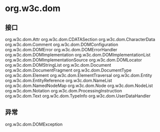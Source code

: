 # org.w3c.dom

## 接口

org.w3c.dom.Attr
org.w3c.dom.CDATASection
org.w3c.dom.CharacterData
org.w3c.dom.Comment
org.w3c.dom.DOMConfiguration
org.w3c.dom.DOMError
org.w3c.dom.DOMErrorHandler
org.w3c.dom.DOMImplementation
org.w3c.dom.DOMImplementationList
org.w3c.dom.DOMImplementationSource
org.w3c.dom.DOMLocator
org.w3c.dom.DOMStringList
org.w3c.dom.Document
org.w3c.dom.DocumentFragment
org.w3c.dom.DocumentType
org.w3c.dom.Element
org.w3c.dom.ElementTraversal
org.w3c.dom.Entity
org.w3c.dom.EntityReference
org.w3c.dom.NameList
org.w3c.dom.NamedNodeMap
org.w3c.dom.Node
org.w3c.dom.NodeList
org.w3c.dom.Notation
org.w3c.dom.ProcessingInstruction
org.w3c.dom.Text
org.w3c.dom.TypeInfo
org.w3c.dom.UserDataHandler

## 异常

org.w3c.dom.DOMException




